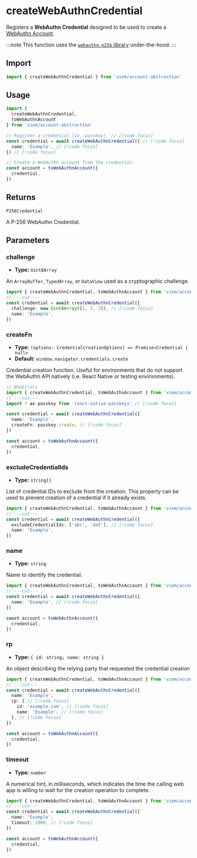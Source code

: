 # createWebAuthnCredential

Registers a **WebAuthn Credential** designed to be used to create a [WebAuthn Account](/account-abstraction/accounts/webauthn/toWebAuthnAccount).

:::note
This function uses the [`webauthn-p256` library](https://github.com/wevm/webauthn-p256) under-the-hood.
:::

## Import

```ts twoslash
import { createWebAuthnCredential } from 'viem/account-abstraction'
```

## Usage

```ts twoslash
import { 
  createWebAuthnCredential, 
  toWebAuthnAccount 
} from 'viem/account-abstraction'

// Register a credential (ie. passkey). // [!code focus]
const credential = await createWebAuthnCredential({ // [!code focus]
  name: 'Example', // [!code focus]
}) // [!code focus]

// Create a WebAuthn account from the credential.
const account = toWebAuthnAccount({
  credential,
})
```

## Returns

`P256Credential`

A P-256 WebAuthn Credential.

## Parameters

### challenge

- **Type:** `Uint8Array`

An `ArrayBuffer`, `TypedArray`, or `DataView` used as a cryptographic challenge.

```ts twoslash
import { createWebAuthnCredential, toWebAuthnAccount } from 'viem/account-abstraction'
// ---cut---
const credential = await createWebAuthnCredential({
  challenge: new Uint8Array([1, 2, 3]), // [!code focus]
  name: 'Example',
})
```

### createFn

- **Type:** `(options: CredentialCreationOptions) => Promise<Credential | null>`
- **Default:** `window.navigator.credentials.create`

Credential creation function. Useful for environments that do not support the WebAuthn API natively (i.e. React Native or testing environments).

```ts twoslash
// @noErrors
import { createWebAuthnCredential, toWebAuthnAccount } from 'viem/account-abstraction'
// ---cut---
import * as passkey from 'react-native-passkeys' // [!code focus]

const credential = await createWebAuthnCredential({
  name: 'Example',
  createFn: passkey.create, // [!code focus]
})

const account = toWebAuthnAccount({
  credential,
})
```

### excludeCredentialIds

- **Type:** `string[]`

List of credential IDs to exclude from the creation. This property can be used to prevent creation of a credential if it already exists.

```ts twoslash
import { createWebAuthnCredential, toWebAuthnAccount } from 'viem/account-abstraction'
// ---cut---
const credential = await createWebAuthnCredential({
  excludeCredentialIds: ['abc', 'def'], // [!code focus]
  name: 'Example',
})
```

### name

- **Type:** `string`

Name to identify the credential.

```ts twoslash
import { createWebAuthnCredential, toWebAuthnAccount } from 'viem/account-abstraction'
// ---cut---
const credential = await createWebAuthnCredential({
  name: 'Example', // [!code focus]
})

const account = toWebAuthnAccount({
  credential,
})
```

### rp

- **Type:** `{ id: string; name: string }`

An object describing the relying party that requested the credential creation

```ts twoslash
import { createWebAuthnCredential, toWebAuthnAccount } from 'viem/account-abstraction'
// ---cut---
const credential = await createWebAuthnCredential({
  name: 'Example',
  rp: { // [!code focus]
    id: 'example.com', // [!code focus]
    name: 'Example', // [!code focus]
  }, // [!code focus]
})

const account = toWebAuthnAccount({
  credential,
})
```

### timeout

- **Type:** `number`

A numerical hint, in milliseconds, which indicates the time the calling web app is willing to wait for the creation operation to complete.

```ts twoslash
import { createWebAuthnCredential, toWebAuthnAccount } from 'viem/account-abstraction'
// ---cut---
const credential = await createWebAuthnCredential({
  name: 'Example',
  timeout: 1000, // [!code focus]
})

const account = toWebAuthnAccount({
  credential,
})
```

